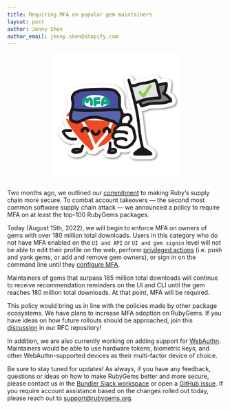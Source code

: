 ```yaml
---
title: Requiring MFA on popular gem maintainers
layout: post
author: Jenny Shen
author_email: jenny.shen@shopify.com
---
```

<p align="center">
    <img src="/images/gem-with-thumbs-up-mfa-dropshadow.png" alt="Doodle of a RubyGem wearing a MFA hat, giving a thumbs up" width="300"/>
</p>

Two months ago, we outlined our [commitment](https://blog.rubygems.org/2022/06/13/making-packages-more-secure.html) to making Ruby’s supply chain more secure. To combat account takeovers — the second most common software supply chain attack —  we announced a policy to require MFA on at least the top-100 RubyGems packages.

Today (August 15th, 2022), we will begin to enforce MFA on owners of gems with over 180 million total downloads. Users in this category who do not have MFA enabled on the `UI and API` or `UI and gem signin` level will not be able to edit their profile on the web, perform [privileged actions](https://guides.rubygems.org/mfa-requirement-opt-in/#privileged-operations) (i.e. push and yank gems, or add and remove gem owners), or sign in on the command line until they [configure MFA](https://guides.rubygems.org/setting-up-multifactor-authentication/).

Maintainers of gems that surpass 165 million total downloads will continue to receive recommendation reminders on the UI and CLI until the gem reaches 180 million total downloads. At that point, MFA will be required.

This policy would bring us in line with the policies made by other package ecosystems. We have plans to increase MFA adoption on RubyGems. If you have ideas on how future rollouts should be approached, join this [discussion](https://github.com/rubygems/rfcs/issues/42) in our RFC repository! 

In addition, we are also currently working on adding support for [WebAuthn](https://webauthn.guide/). Maintainers would be able to use hardware tokens, biometric keys, and other WebAuthn-supported devices as their multi-factor device of choice.

Be sure to stay tuned for updates! As always, if you have any feedback, questions or ideas on how to make RubyGems better and more secure, please contact us in the [Bundler Slack workspace](https://slack.bundler.io/) or open a [GitHub issue](https://github.com/rubygems/rubygems.org/issues). If you require account assistance based on the changes rolled out today, please reach out to [support@rubygems.org](mailto:support@rubygems.org).

